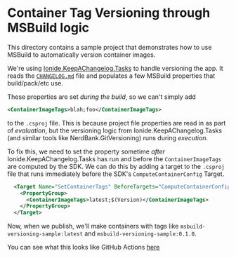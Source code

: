 # Container Tag Versioning through MSBuild logic

This directory contains a sample project that demonstrates how to use MSBuild to automatically version container images.

We're using [Ionide.KeepAChangelog.Tasks](https://github.com/ionide/KeepAChangelog) to handle versioning the app. It reads the [`CHANGELOG.md`](./CHANGELOG.md) file and populates a few MSBuild properties that build/pack/etc use.

These properties are set _during the build_, so we can't simply add

```xml
<ContainerImageTags>blah;foo</ContainerImageTags>
```

to the `.csproj` file. This is because project file properties are read in as part of _evaluation_, but the versioning logic from Ionide.KeepAChangelog.Tasks (and similar tools like NerdBank.GitVersioning) runs during _execution_.

To fix this, we need to set the property sometime _after_ Ionide.KeepAChangelog.Tasks has run and before the `ContainerImageTags` are computed by the SDK. We can do this by adding a target to the `.csproj` file that runs immediately before the SDK's `ComputeContainerConfig` Target.

```xml
  <Target Name="SetContainerTags" BeforeTargets="ComputeContainerConfig">
    <PropertyGroup>
      <ContainerImageTags>latest;$(Version)</ContainerImageTags>
    </PropertyGroup>
  </Target>
```

Now, when we publish, we'll make containers with tags like `msbuild-versioning-sample:latest` and `msbuild-versioning-sample:0.1.0`.

You can see what this looks like GitHub Actions [here](https://github.com/baronfel/sdk-container-demo/actions/workflows/msbuild-versioning-sample.yml)